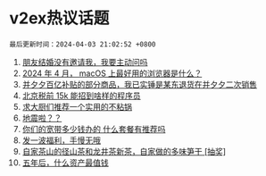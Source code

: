 # v2ex热议话题

`最后更新时间：2024-04-03 21:02:52 +0800`

1. [朋友结婚没有邀请我，我要主动问吗](https://www.v2ex.com/t/1029442)
1. [2024 年 4 月， macOS 上最好用的浏览器是什么？](https://www.v2ex.com/t/1029361)
1. [并夕夕百亿补贴的部分商品，我已实锤是某东退货在并夕夕二次销售](https://www.v2ex.com/t/1029380)
1. [北京税前 15k 能招到啥样的程序员](https://www.v2ex.com/t/1029320)
1. [求大厨们推荐一个实用的不粘锅](https://www.v2ex.com/t/1029287)
1. [地震啦？？](https://www.v2ex.com/t/1029319)
1. [你们的宽带多少钱办的 什么套餐有推荐吗](https://www.v2ex.com/t/1029360)
1. [发一波福利，手慢无哦](https://www.v2ex.com/t/1029344)
1. [自家茶山的径山茶和龙井茶新茶，自家做的多味笋干 [抽奖]](https://www.v2ex.com/t/1029427)
1. [五年后，什么资产最值钱](https://www.v2ex.com/t/1029440)


